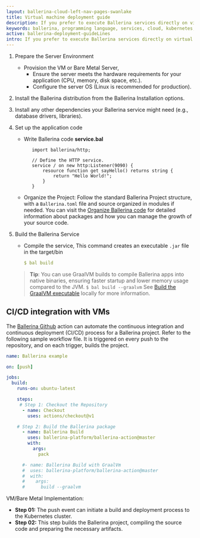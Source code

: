 ```yaml
---
layout: ballerina-cloud-left-nav-pages-swanlake
title: Virtual machine deployment guide
description: If you prefer to execute Ballerina services directly on virtual machines (VMs) or bare metal servers without using containerization, you can follow these steps to set up and run your services in a production environment, 
keywords: ballerina, programming language, services, cloud, kubernetes, docker
active: ballerina-deployment-guideLines
intro: If you prefer to execute Ballerina services directly on virtual machines (VMs) or bare metal servers without using containerization, you can follow these steps to set up and run your services in a production environment, 
---
```


1. Prepare the Server Environment

    - Provision the VM or Bare Metal Server,
      - Ensure the server meets the hardware requirements for your application (CPU, memory, disk space, etc.).
      - Configure the server OS (Linux is recommended for production).

2. Install the Ballerina distribution from the Ballerina Installation options.

3. Install any other dependencies your Ballerina service might need (e.g., database drivers, libraries).

4. Set up the application code
    
    - Write Ballerina code
      **service.bal**
      ```ballerina
         import ballerina/http;
            
         // Define the HTTP service.
         service / on new http:Listener(9090) {
             resource function get sayHello() returns string {
                 return "Hello World!";
             }
         }
      ```
    - Organize the Project: Follow the standard Ballerina Project structure, with a `Ballerina.toml` file and 
      source organized in modules if needed. You can visit the [Organize Ballerina code](https://ballerina.io/learn/organize-ballerina-code/) for 
      detailed information about packages and how you can manage the growth of your source code.
   
5. Build the Ballerina Service
    
    - Compile the service, This command creates an executable `.jar` file in the target/bin
      ```yaml
      $ bal build
      ```
   > **Tip**: You can use GraalVM builds to compile Ballerina apps into native binaries, 
         ensuring faster startup and lower memory usage compared to the JVM.
         ```
         $ bal build --graalvm
         ```
         See [Build the GraalVM executable](https://ballerina.io/learn/build-the-executable-locally/) locally for more information.

## CI/CD integration with VMs

The [Ballerina Github](https://github.com/ballerina-platform/ballerina-action) action can automate the continuous integration 
and continuous deployment (CI/CD) process for a Ballerina project. Refer to the following sample workflow file. It is triggered on every push to the repository, and on each trigger, builds the project.
```yaml
name: Ballerina example

on: [push]

jobs:
  build:
    runs-on: ubuntu-latest

    steps:
	 # Step 1: Checkout the Repository
      - name: Checkout
        uses: actions/checkout@v1

	# Step 2: Build the Ballerina package
      - name: Ballerina Build
        uses: ballerina-platform/ballerina-action@master
        with:
          args: 
            pack

      #- name: Ballerina Build with GraalVm
      #  uses: ballerina-platform/ballerina-action@master
      #  with:
      #    args: 
      #      build --graalvm
```
VM/Bare Metal Implementation:
- **Step 01:** The push event can initiate a build and deployment process to the Kubernetes cluster.
- **Step 02:** This step builds the Ballerina project, compiling the source code and preparing the necessary artifacts.

